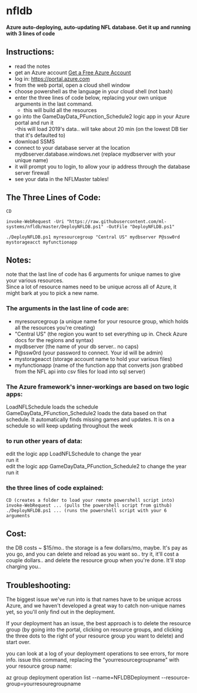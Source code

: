# nfldb

<b>Azure auto-deploying, auto-updating NFL database. Get it up and running with 3 lines of code</b>
  
  
  
## Instructions:
  
- read the notes  
- get an Azure account  [Get a Free Azure Account](https://azure.microsoft.com/en-us/free/)
- log in: https://portal.azure.com
- from the web portal, open a cloud shell window  
- choose powershell as the language in your cloud shell (not bash)  
- enter the three lines of code below, replacing your own unique arguments in the last command.  
   - this will build all the resources  
- go into the GameDayData_PFunction_Schedule2 logic app in your Azure portal and run it  
   -this will load 2019's data.. will take about 20 min (on the lowest DB tier that it's defaulted to)  
- download SSMS  
- connect to your database server at the location mydbserver.database.windows.net  (replace mydbserver with your unique name)  
- it will prompt you to login, to allow your ip address through the database server firewall  
- see your data in the NFLMaster tables!  
  
  
  
## The Three Lines of Code:
  
    CD  
  
    invoke-WebRequest -Uri "https://raw.githubusercontent.com/ml-systems/nfldb/master/DeployNFLDB.ps1" -OutFile "DeployNFLDB.ps1"  
  
    ./DeployNFLDB.ps1 myresourcegroup "Central US" mydbserver P@ssw0rd mystorageacct myfunctionapp  
  
  
  
## Notes:  
  
note that the last line of code has 6 arguments for unique names to give your various resources.  
Since a lot of resource names need to be unique across all of Azure, it might bark at you to pick a new name.  
  
### The arguments in the last line of code are:  
- myresourcegroup  (a unique name for your resource group, which holds all the resources you're creating)  
- "Central US" (the region you want to set everything up in. Check Azure docs for the regions and syntax)  
- mydbserver (the name of your db server.. no caps)  
- P@ssw0rd (your password to connect. Your id will be admin)  
- mystorageacct (storage account name to hold your various files)  
- myfunctionapp (name of the function app that converts json grabbed from the NFL api into csv files for load into sql server)  
  
### The Azure framework's inner-workings are based on two logic apps:  
LoadNFLSchedule loads the schedule  
GameDayData_PFunction_Schedule2 loads the data based on that schedule. It automatically finds missing games and updates. It is on a schedule so will keep updating throughout the week  
  
### to run other years of data:  
edit the logic app LoadNFLSchedule to change the year  
run it  
edit the logic app GameDayData_PFunction_Schedule2 to change the year  
run it  
  
### the three lines of code explained:  
    CD (creates a folder to load your remote powershell script into)  
    invoke-WebRequest ... (pulls the powershell script from github)  
    ./DeployNFLDB.ps1 ... (runs the powershell script with your 6 arguments  

## Cost:  
the DB costs ~ $15/mo.. the storage is a few dollars/mo, maybe. It's pay as you go, and you can delete and reload as you want so.. try it, it'll cost a couple dollars.. and delete the resource group when you're done. It'll stop charging you..

## Troubleshooting:
The biggest issue we've run into is that names have to be unique across Azure, and we haven't developed a great way to catch non-unique names yet, so you'll only find out in the deployment.
  
If your deployment has an issue, the best approach is to delete the resource group (by going into the portal, clicking on resource groups, and clicking the three dots to the right of your resource group you want to delete) and start over.

you can look at a log of your deployment operations to see errors, for more info. issue this command, replacing the "yourresourcegroupname" with your resource group name:

az group deployment operation list --name=NFLDBDeployment --resource-group=yourresouregroupname
